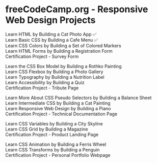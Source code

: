 # freeCodeCamp.org - Responsive Web Design Projects

Learn HTML by Building a Cat Photo App ✅  
Learn Basic CSS by Building a Cafe Menu ✅    
Learn CSS Colors by Building a Set of Colored Markers   
Learn HTML Forms by Building a Registration Form        
Certification Project - Survey Form     

Learn the CSS Box Model by Building a Rothko Painting       
Learn CSS Flexbox by Building a Photo Gallery       
Learn Typography by Building a Nutrition Label      
Learn Accessibility by Building a Quiz      
Certification Project - Tribute Page

Learn More About CSS Pseudo Selectors by Building a Balance Sheet       
Learn Intermediate CSS by Building a Cat Painting       
Learn Responsive Web Design by Building a Piano     
Certification Project - Technical Documentation Page        

Learn CSS Variables by Building a City Skyline      
Learn CSS Grid by Building a Magazine       
Certification Project - Product Landing Page

Learn CSS Animation by Building a Ferris Wheel      
Learn CSS Transforms by Building a Penguin      
Certification Project - Personal Portfolio Webpage


